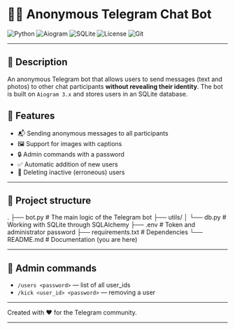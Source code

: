 # 🕵️‍♂️ Anonymous Telegram Chat Bot

![Python](https://img.shields.io/badge/Python-3.11+-blue?style=for-the-badge&logo=python)
![Aiogram](https://img.shields.io/badge/Aiogram-3.x-blueviolet?style=for-the-badge&logo=telegram)
![SQLite](https://img.shields.io/badge/SQLite-DB-lightgrey?style=for-the-badge&logo=sqlite)
![License](https://img.shields.io/badge/License-MIT-green?style=for-the-badge)
![Git](https://img.shields.io/badge/git-F05032?style=for-the-badge&logo=git&logoColor=white)

---

## 📌 Description

An anonymous Telegram bot that allows users to send messages (text and photos) to other chat participants **without revealing their identity**. The bot is built on `Aiogram 3.x` and stores users in an SQLite database.

## 🚀 Features

- 📬 Sending anonymous messages to all participants
- 🖼 Support for images with captions
- 🔒 Admin commands with a password
- ✅ Automatic addition of new users
- 🧼 Deleting inactive (erroneous) users

---

## 📁 Project structure

.
├── bot.py # The main logic of the Telegram bot
├── utils/
│ └── db.py # Working with SQLite through SQLAlchemy
├── .env # Token and administrator password
├── requirements.txt # Dependencies
└── README.md # Documentation (you are here)

---

## 🔐 Admin commands

- `/users <password>` — list of all user_ids
- `/kick <user_id> <password>` — removing a user

---

Created with ❤️ for the Telegram community.

---
